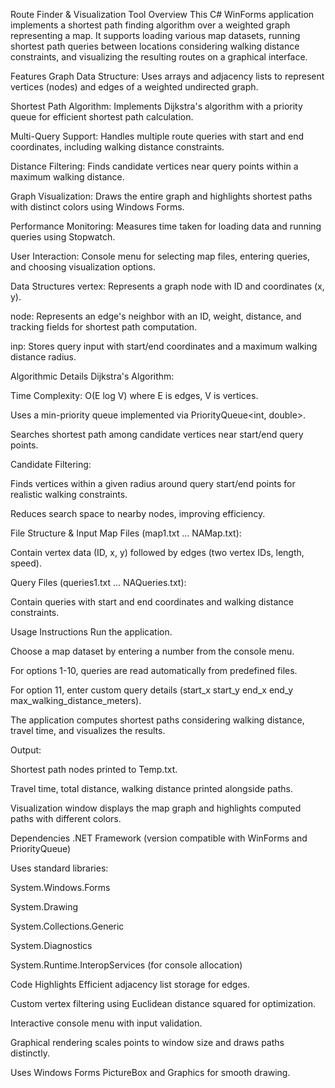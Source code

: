 Route Finder & Visualization Tool
Overview
This C# WinForms application implements a shortest path finding algorithm over a weighted graph representing a map. It supports loading various map datasets, running shortest path queries between locations considering walking distance constraints, and visualizing the resulting routes on a graphical interface.

Features
Graph Data Structure: Uses arrays and adjacency lists to represent vertices (nodes) and edges of a weighted undirected graph.

Shortest Path Algorithm: Implements Dijkstra's algorithm with a priority queue for efficient shortest path calculation.

Multi-Query Support: Handles multiple route queries with start and end coordinates, including walking distance constraints.

Distance Filtering: Finds candidate vertices near query points within a maximum walking distance.

Graph Visualization: Draws the entire graph and highlights shortest paths with distinct colors using Windows Forms.

Performance Monitoring: Measures time taken for loading data and running queries using Stopwatch.

User Interaction: Console menu for selecting map files, entering queries, and choosing visualization options.

Data Structures
vertex: Represents a graph node with ID and coordinates (x, y).

node: Represents an edge's neighbor with an ID, weight, distance, and tracking fields for shortest path computation.

inp: Stores query input with start/end coordinates and a maximum walking distance radius.

Algorithmic Details
Dijkstra's Algorithm:

Time Complexity: O(E log V) where E is edges, V is vertices.

Uses a min-priority queue implemented via PriorityQueue<int, double>.

Searches shortest path among candidate vertices near start/end query points.

Candidate Filtering:

Finds vertices within a given radius around query start/end points for realistic walking constraints.

Reduces search space to nearby nodes, improving efficiency.

File Structure & Input
Map Files (map1.txt ... NAMap.txt):

Contain vertex data (ID, x, y) followed by edges (two vertex IDs, length, speed).

Query Files (queries1.txt ... NAQueries.txt):

Contain queries with start and end coordinates and walking distance constraints.

Usage Instructions
Run the application.

Choose a map dataset by entering a number from the console menu.

For options 1-10, queries are read automatically from predefined files.

For option 11, enter custom query details (start_x start_y end_x end_y max_walking_distance_meters).

The application computes shortest paths considering walking distance, travel time, and visualizes the results.

Output:

Shortest path nodes printed to Temp.txt.

Travel time, total distance, walking distance printed alongside paths.

Visualization window displays the map graph and highlights computed paths with different colors.

Dependencies
.NET Framework (version compatible with WinForms and PriorityQueue)

Uses standard libraries:

System.Windows.Forms

System.Drawing

System.Collections.Generic

System.Diagnostics

System.Runtime.InteropServices (for console allocation)

Code Highlights
Efficient adjacency list storage for edges.

Custom vertex filtering using Euclidean distance squared for optimization.

Interactive console menu with input validation.

Graphical rendering scales points to window size and draws paths distinctly.

Uses Windows Forms PictureBox and Graphics for smooth drawing.

